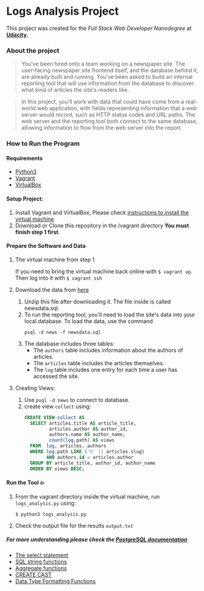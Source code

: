 # Logs Analysis Project
This project was created for the *Full Stack Web Developer Nanodegree* at [**Udacity**](https://www.udacity.com/degrees/full-stack-web-developer-nanodegree--nd004).

### About the project
>You've been hired onto a team working on a newspaper site. The user-facing newspaper site frontend itself, and the database behind it, are already built and running. You've been asked to build an internal reporting tool that will use information from the database to discover what kind of articles the site's readers like.

>In this project, you'll work with data that could have come from a real-world web application, with fields representing information that a web server would record, such as HTTP status codes and URL paths. The web server and the reporting tool both connect to the same database, allowing information to flow from the web server into the report.

### How to Run the Program

#### Requirements
  * [Python3](https://www.python.org/)
  * [Vagrant](https://www.vagrantup.com/)
  * [VirtualBox](https://www.virtualbox.org/)

#### Setup Project:
  1. Install Vagrant and VirtualBox, Please check [instructions to install the virtual machine](https://classroom.udacity.com/courses/ud197/lessons/3423258756/concepts/14c72fe3-e3fe-4959-9c4b-467cf5b7c3a0)
  2. Download or Clone this repository in the /vagrant directory **You must finish step 1 first**.
  
#### Prepare the Software and Data
 1. The virtual machine from step 1
 
       If you need to bring the virtual machine back online with `$ vagrant up`. Then log into it with `$ vagrant ssh`
 2. Download the data from [here](https://d17h27t6h515a5.cloudfront.net/topher/2016/August/57b5f748_newsdata/newsdata.zip)
    1. Unzip this file after downloading it. The file inside is called newsdata.sql.
    2. To run the reporting tool, you'll need to load the site's data into your local database. To load the data, use the command 
        ```
        psql -d news -f newsdata.sql
        ```
    3. The database includes three tables:
        - The `authors` table includes information about the authors of articles.
        - The `articles` table includes the articles themselves.
        - The `log` table includes one entry for each time a user has accessed the site.
 3. Creating Views:
    1. Use `psql -d news` to connect to database.
    2. create view `collect` using:
        ```sql
        CREATE VIEW collect AS
          SELECT articles.title AS article_title,
                 articles.author AS author_id,
                 authors.name AS author_name,
                 count(log.path) AS views
          FROM  log, articles, authors
          WHERE log.path LIKE ('%' || articles.slug)
                AND authors.id = articles.author
          GROUP BY article_title, author_id, author_name
          ORDER BY views DESC;
        ```
#### Run the Tool :boom:
1. From the vagrant directory inside the virtual machine, run `logs_analysis.py` using: 
    ```
    $ python3 logs_analysis.py
    ```
2. Check the output file for the results `output.txt`

##### For more understanding please check the [PostgreSQL documentation](https://www.postgresql.org/docs/current/static/index.html)
- [The select statement](https://www.postgresql.org/docs/9.5/static/sql-select.html)
- [SQL string functions](https://www.postgresql.org/docs/9.5/static/functions-string.html)
- [Aggregate functions](https://www.postgresql.org/docs/9.5/static/functions-aggregate.html)
- [CREATE CAST](https://www.postgresql.org/docs/9.5/static/sql-createcast.html)
- [Data Type Formatting Functions](https://www.postgresql.org/docs/9.5/static/functions-formatting.html)
